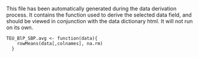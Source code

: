 This file has been automatically generated during the data derivation process.
It contains the function used to derive the selected data field, and should be viewed in conjunction with the data dictionary html.
It will not run on its own.


```
TEU_BlP_SBP.avg <- function(data){
    rowMeans(data[,colnames], na.rm)
  }
```


